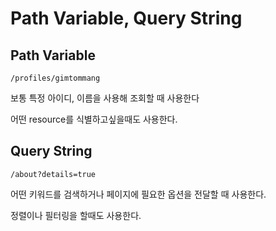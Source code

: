 # Path Variable, Query String

## Path Variable

```
/profiles/gimtommang
```

보통 특정 아이디, 이름을 사용해 조회할 때 사용한다

어떤 resource를 식별하고싶을때도 사용한다.

## Query String

```
/about?details=true
```

어떤 키워드를 검색하거나 페이지에 필요한 옵션을 전달할 때 사용한다.

정렬이나 필터링을 할때도 사용한다.